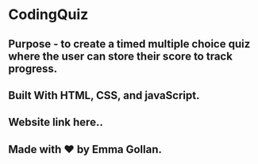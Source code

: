 # CodingQuiz

## Purpose - to create a timed multiple choice quiz where the user can store their score to track progress.

## Built With HTML, CSS, and javaScript.

## Website link here..

## Made with ❤️ by Emma Gollan.

